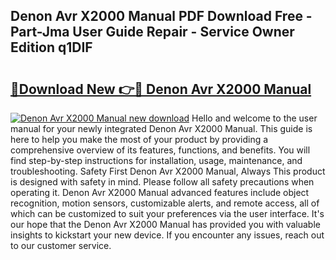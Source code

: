 ## Denon Avr X2000 Manual PDF Download Free - Part-Jma User Guide Repair - Service Owner Edition q1DIF

# <h2><a href="http://bc34578.oget.top/?id=Denon+Avr+X2000+Manual">🔗Download New 👉🔴 Denon Avr X2000 Manual</a></h2>

[![Denon Avr X2000 Manual new download](https://i.imgur.com/5g1atiW.png)](http://bc34578.oget.top/?id=Denon+Avr+X2000+Manual)
Hello and welcome to the user manual for your newly integrated Denon Avr X2000 Manual. This guide is here to help you make the most of your product by providing a comprehensive overview of its features, functions, and benefits. You will find step-by-step instructions for installation, usage, maintenance, and troubleshooting. Safety First Denon Avr X2000 Manual, Always This product is designed with safety in mind. Please follow all safety precautions when operating it. Denon Avr X2000 Manual advanced features include object recognition, motion sensors, customizable alerts, and remote access, all of which can be customized to suit your preferences via the user interface. It's our hope that the Denon Avr X2000 Manual has provided you with valuable insights to kickstart your new device. If you encounter any issues, reach out to our customer service.
